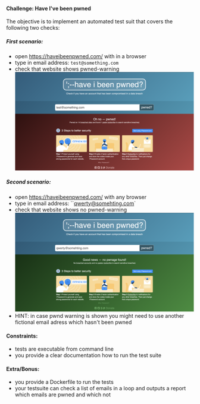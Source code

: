 #### Challenge: Have I've been pwned
The objective is to implement an automated test suit that covers the following two checks:

##### First scenario:
* open https://haveibeenpwned.com/ with in a browser
* type in email address: ``test@something.com``
* check that website shows pwned-warning ![see image](pwned-message.png)

##### Second scenario:
* open https://haveibeenpwned.com/ with any browser
* type in email address: ``qwerty@somehting.com`
* check that website shows no pwned-warning ![see image](not-pwned-message.png)
* HINT: in case pwnd warning is shown you might need to use another fictional email adress which hasn't been pwned

#### Constraints:
* tests are executable from command line
* you provide a clear documentation how to run the test suite

#### Extra/Bonus:
* you provide a Dockerfile to run the tests
* your testsuite can check a list of emails in a loop and outputs a report which emails are pwned and which not
